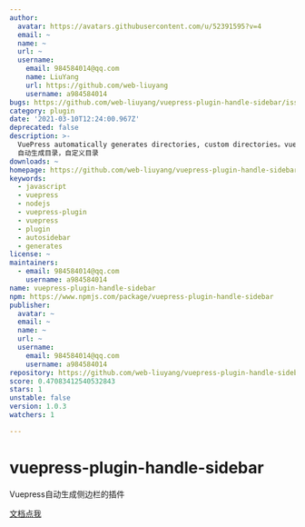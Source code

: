 ```yaml
---
author:
  avatar: https://avatars.githubusercontent.com/u/52391595?v=4
  email: ~
  name: ~
  url: ~
  username:
    email: 984584014@qq.com
    name: LiuYang
    url: https://github.com/web-liuyang
    username: a984584014
bugs: https://github.com/web-liuyang/vuepress-plugin-handle-sidebar/issues
category: plugin
date: '2021-03-10T12:24:00.967Z'
deprecated: false
description: >-
  VuePress automatically generates directories, custom directories。vuepress
  自动生成目录，自定义目录
downloads: ~
homepage: https://github.com/web-liuyang/vuepress-plugin-handle-sidebar#readme
keywords:
  - javascript
  - vuepress
  - nodejs
  - vuepress-plugin
  - vuepress
  - plugin
  - autosidebar
  - generates
license: ~
maintainers:
  - email: 984584014@qq.com
    username: a984584014
name: vuepress-plugin-handle-sidebar
npm: https://www.npmjs.com/package/vuepress-plugin-handle-sidebar
publisher:
  avatar: ~
  email: ~
  name: ~
  url: ~
  username:
    email: 984584014@qq.com
    username: a984584014
repository: https://github.com/web-liuyang/vuepress-plugin-handle-sidebar
score: 0.47083412540532843
stars: 1
unstable: false
version: 1.0.3
watchers: 1

---
```


# vuepress-plugin-handle-sidebar

Vuepress自动生成侧边栏的插件

[文档点我](https://webliuyang.com/vue/vuepress/)

